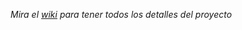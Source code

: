 
*Mira el [wiki](https://github.com/cincoysiete/knotesG/wiki) para tener todos los detalles del proyecto*
